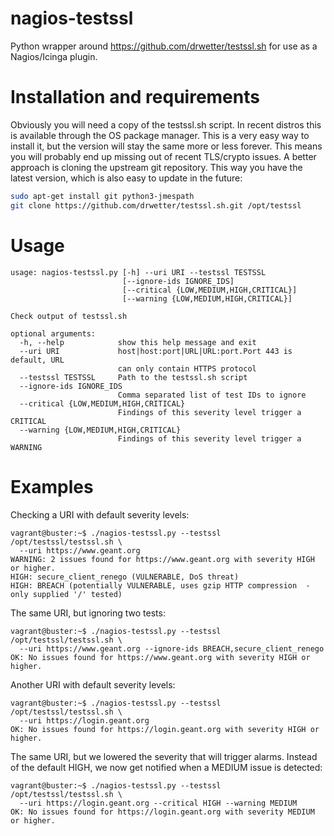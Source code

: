 # nagios-testssl

Python wrapper around https://github.com/drwetter/testssl.sh for use as a
Nagios/Icinga plugin.

# Installation and requirements

Obviously you will need a copy of the testssl.sh script. In recent distros this
is available through the OS package manager. This is a very easy way to install
it, but the version will stay the same more or less forever. This means you
will probably end up missing out of recent TLS/crypto issues.
A better approach is cloning the upstream git repository. This way you have the
latest version, which is also easy to update in the future:

```bash
sudo apt-get install git python3-jmespath
git clone https://github.com/drwetter/testssl.sh.git /opt/testssl
```


# Usage

```
usage: nagios-testssl.py [-h] --uri URI --testssl TESTSSL
                         [--ignore-ids IGNORE_IDS]
                         [--critical {LOW,MEDIUM,HIGH,CRITICAL}]
                         [--warning {LOW,MEDIUM,HIGH,CRITICAL}]

Check output of testssl.sh

optional arguments:
  -h, --help            show this help message and exit
  --uri URI             host|host:port|URL|URL:port.Port 443 is default, URL
                        can only contain HTTPS protocol
  --testssl TESTSSL     Path to the testssl.sh script
  --ignore-ids IGNORE_IDS
                        Comma separated list of test IDs to ignore
  --critical {LOW,MEDIUM,HIGH,CRITICAL}
                        Findings of this severity level trigger a CRITICAL
  --warning {LOW,MEDIUM,HIGH,CRITICAL}
                        Findings of this severity level trigger a WARNING
```
# Examples

Checking a URI with default severity levels:

```
vagrant@buster:~$ ./nagios-testssl.py --testssl /opt/testssl/testssl.sh \
  --uri https://www.geant.org
WARNING: 2 issues found for https://www.geant.org with severity HIGH or higher.
HIGH: secure_client_renego (VULNERABLE, DoS threat)
HIGH: BREACH (potentially VULNERABLE, uses gzip HTTP compression  - only supplied '/' tested)
```

The same URI, but ignoring two tests:
```
vagrant@buster:~$ ./nagios-testssl.py --testssl /opt/testssl/testssl.sh \
  --uri https://www.geant.org --ignore-ids BREACH,secure_client_renego
OK: No issues found for https://www.geant.org with severity HIGH or higher.
```

Another URI with default severity levels:

```
vagrant@buster:~$ ./nagios-testssl.py --testssl /opt/testssl/testssl.sh \
  --uri https://login.geant.org
OK: No issues found for https://login.geant.org with severity HIGH or higher.
```


The same URI, but we lowered the severity that will trigger alarms. Instead of
the default HIGH, we now get notified when a MEDIUM issue is detected:

```
vagrant@buster:~$ ./nagios-testssl.py --testssl /opt/testssl/testssl.sh \
  --uri https://login.geant.org --critical HIGH --warning MEDIUM
OK: No issues found for https://login.geant.org with severity MEDIUM or higher.
```
